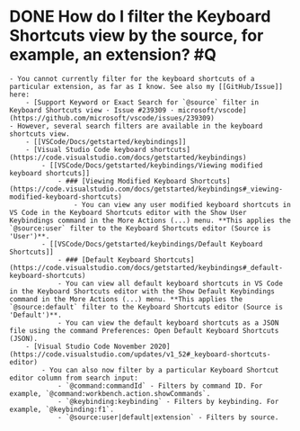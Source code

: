 # DONE How do I filter the Keyboard Shortcuts view by the source, for example, an extension? #Q
	- You cannot currently filter for the keyboard shortcuts of a particular extension, as far as I know. See also my [[GitHub/Issue]] here:
		- [Support Keyword or Exact Search for `@source` filter in Keyboard Shortcuts view · Issue #239309 · microsoft/vscode](https://github.com/microsoft/vscode/issues/239309)
	- However, several search filters are available in the keyboard shortcuts view.
		- [[VSCode/Docs/getstarted/keybindings]]
		- [Visual Studio Code keyboard shortcuts](https://code.visualstudio.com/docs/getstarted/keybindings)
			- [[VSCode/Docs/getstarted/keybindings/Viewing modified keyboard shortcuts]]
				- ### [Viewing Modified Keyboard Shortcuts](https://code.visualstudio.com/docs/getstarted/keybindings#_viewing-modified-keyboard-shortcuts)
					- You can view any user modified keyboard shortcuts in VS Code in the Keyboard Shortcuts editor with the Show User Keybindings command in the More Actions (...) menu. **This applies the `@source:user` filter to the Keyboard Shortcuts editor (Source is 'User')**.
			- [[VSCode/Docs/getstarted/keybindings/Default Keyboard Shortcuts]]
				- ### [Default Keyboard Shortcuts](https://code.visualstudio.com/docs/getstarted/keybindings#_default-keyboard-shortcuts)
				- You can view all default keyboard shortcuts in VS Code in the Keyboard Shortcuts editor with the Show Default Keybindings command in the More Actions (...) menu. **This applies the `@source:default` filter to the Keyboard Shortcuts editor (Source is 'Default')**.
				- You can view the default keyboard shortcuts as a JSON file using the command Preferences: Open Default Keyboard Shortcuts (JSON).
		- [Visual Studio Code November 2020](https://code.visualstudio.com/updates/v1_52#_keyboard-shortcuts-editor)
			- You can also now filter by a particular Keyboard Shortcut editor column from search input:
				- `@command:commandId` - Filters by command ID. For example, `@command:workbench.action.showCommands`.
				- `@keybinding:keybinding` - Filters by keybinding. For example, `@keybinding:f1`.
				- `@source:user|default|extension` - Filters by source.